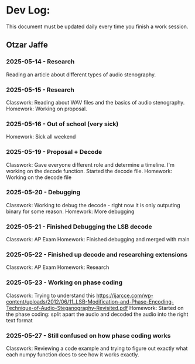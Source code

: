 # Dev Log:

This document must be updated daily every time you finish a work session.

## Otzar Jaffe

### 2025-05-14 - Research
Reading an article about different types of audio stenography.

### 2025-05-15 - Research
Classwork: Reading about WAV files and the basics of audio stenography.
Homework: Working on proposal.

### 2025-05-16 - Out of school (very sick)
Homework: Sick all weekend

### 2025-05-19 - Proposal + Decode
Classwork: Gave everyone different role and determine a timeline. I'm working on the decode function. Started the decode file.
Homework: Working on the decode file

### 2025-05-20 - Debugging
Classwork: Working to debug the decode - right now it is only outputing binary for some reason.
Homework: More debugging

### 2025-05-21 - Finished Debugging the LSB decode
Classwork: AP Exam
Homework: Finished debugging and merged with main

### 2025-05-22 - Finished up decode and researching extensions
Classwork: AP Exam
Homework: Research

### 2025-05-23 - Working on phase coding
Classwork: Trying to understand this https://ijarcce.com/wp-content/uploads/2012/06/11_LSB-Modification-and-Phase-Encoding-Technique-of-Audio-Steganography-Revisited.pdf
Homework: Started on the phase coding: split apart the audio and decoded the audio into the right text format

### 2025-05-27 - Still confused on how phase coding works
Classwork: Reviewing a code example and trying to figure out exactly what each numpy function does to see how it works exactly.
